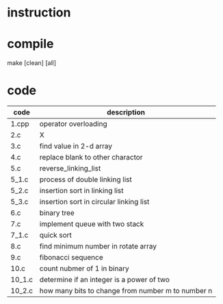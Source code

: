 # instruction

# compile

make [clean] [all]

# code

|  code  | description  |
|  ----  | ----  |
| 1.cpp  | operator overloading |
| 2.c    | X |
| 3.c    | find value in 2-d array |
| 4.c    | replace blank to other charactor |
| 5.c    | reverse_linking_list |
| 5_1.c  | process of double linking list |
| 5_2.c  | insertion sort in linking list |
| 5_3.c  | insertion sort in circular linking list |
| 6.c    | binary tree |
| 7.c    | implement queue with two stack |
| 7_1.c  | quick sort |
| 8.c  | find minimum number in rotate array |
| 9.c  | fibonacci sequence |
| 10.c  | count nubmer of 1 in binary |
| 10_1.c  | determine if an integer is a power of two |
| 10_2.c  | how many bits to change from number m to number n |
